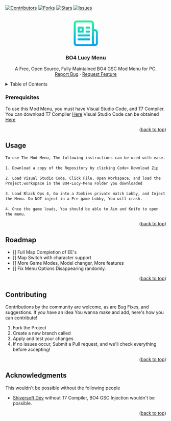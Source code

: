 <div id="top"></div>

[![Contributors][contributors-shield]][contributors-url]
[![Forks][forks-shield]][forks-url]
[![Stars][stars-shield]][stars-url]
[![Issues][issues-shield]][issues-url]



<!-- PROJECT LOGO -->
<br />
<div align="center">
  <a href="https://github.com/MrFawkes1337/B04-Lucy-Menu">
    <img src="images/logo.png" alt="Logo" width="80" height="80">
  </a>

  <h3 align="center">BO4 Lucy Menu</h3>

  <p align="center">
	A Free, Open Source, Fully Maintained BO4 GSC Mod Menu for PC.
    <br />
    <a href="https://github.com/MrFawkes1337/BO4-Lucy-Menu/issues">Report Bug</a>
    ·
    <a href="https://github.com/MrFawkes1337/BO4-Lucy-Menu/issues">Request Feature</a>
  </p>
</div>



<!-- TABLE OF CONTENTS -->
<details>
  <summary>Table of Contents</summary>
  <ol>
    <li><a href="#prerequisites">Prerequisites</a></li>
    <li><a href="#usage">Usage</a></li>
    <li><a href="#roadmap">Roadmap</a></li>
    <li><a href="#contributing">Contributing</a></li>
    <li><a href="#acknowledgments">Acknowledgments</a></li>
  </ol>
</details>




### Prerequisites

To use this Mod Menu, you must have Visual Studio Code, and T7 Compiler.
You can download T7 Compiler [Here](https://www.github.com/shiversoftdev/t7-compiler/releases/)
Visual Studio Code can be obtained [Here](https://code.visualstudio.com/)

<p align="right">(<a href="#top">back to top</a>)</p>



<!-- USAGE EXAMPLES -->
## Usage
	To use The Mod Menu, The following instructions can be used with ease. 
	
	1. Download a copy of the Repository by clicking Code> Download Zip
	
	2. Load Visual Studio Code, Click File, Open Workspace, and load the Project.workspace in the BO4-Lucy-Menu Folder you downloaded
	
	3. Load Black Ops 4, Go into a Zombies private match Lobby, and Inject the Menu. Do NOT inject in a Pre game Lobby, You will crash.
	
	4. Once the game loads, You should be able to Aim and Knife to open the menu. 

<p align="right">(<a href="#top">back to top</a>)</p>



<!-- ROADMAP -->
## Roadmap

- [] Full Map Completion of EE's
- [] Map Switch with character support
- [] More Game Modes, Model changer, More features
- [] Fix Menu Options Disappearing randomly.


<p align="right">(<a href="#top">back to top</a>)</p>



<!-- CONTRIBUTING -->
## Contributing

Contributions by the community are welcome, as are Bug Fixes, and suggestions. If you have an idea You wanna make and add, here's how you can contribute!

1. Fork the Project
2. Create a new branch called <YourChanges>
3. Apply and test your changes
4. If no issues occur, Submit a Pull request, and we'll check everything before accepting!

<p align="right">(<a href="#top">back to top</a>)</p>



<!-- ACKNOWLEDGMENTS -->
## Acknowledgments

This wouldn't be possible without the following people

* [Shiversoft Dev](https://www.github.com/shiversoftdev/T7-compiler)
	without T7 Compiler, BO4 GSC Injection wouldn't be possible.

<p align="right">(<a href="#top">back to top</a>)</p>



<!-- MARKDOWN LINKS & IMAGES -->
<!-- https://www.markdownguide.org/basic-syntax/#reference-style-links -->
[contributors-shield]: https://img.shields.io/github/contributors/MrFawkes1337/BO4-Lucy-Menu.svg?style=for-the-badge
[contributors-url]: https://github.com/MrFawkes1337/BO4-Lucy-Menu/graphs/contributors
[forks-shield]: https://img.shields.io/github/forks/MrFawkes1337/BO4-Lucy-Menu.svg?style=for-the-badge
[forks-url]: https://github.com/MrFawkes1337/BO4-Lucy-Menu/network/members
[stars-shield]: https://img.shields.io/github/stars/MrFawkes1337/BO4-Lucy-Menu.svg?style=for-the-badge
[stars-url]: https://github.com/MrFawkes1337/BO4-Lucy-Menu/stargazers
[issues-shield]: https://img.shields.io/github/issues/MrFawkes1337/BO4-Lucy-Menu.svg?style=for-the-badge
[issues-url]: https://github.com/MrFawkes1337/BO4-Lucy-Menu/issues
[license-shield]: https://img.shields.io/github/license/MrFawkes1337/BO4-Lucy-Menu.svg?style=for-the-badge
[license-url]: https://github.com/MrFawkes1337/BO4-Lucy-Menu/blob/master/LICENSE.txt